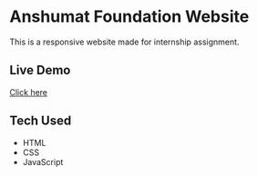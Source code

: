 # Anshumat Foundation Website

This is a responsive website made for internship assignment.

## Live Demo
[Click here](https://github.com/mishravishwajeet312-cpu/Anshumat-foundation/tree/main)

## Tech Used
- HTML
- CSS
- JavaScript
